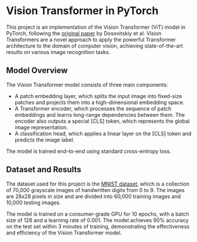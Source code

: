 # Vision Transformer in PyTorch

This project is an implementation of the Vision Transformer (ViT) model in PyTorch, following the [original paper](https://pytorch.org/vision/main/models/vision_transformer.html) by Dosovitskiy et al. Vision Transformers are a novel approach to apply the powerful Transformer architecture to the domain of computer vision, achieving state-of-the-art results on various image recognition tasks.

## Model Overview

The Vision Transformer model consists of three main components:

* A patch embedding layer, which splits the input image into fixed-size patches and projects them into a high-dimensional embedding space.
* A Transformer encoder, which processes the sequence of patch embeddings and learns long-range dependencies between them. The encoder also outputs a special [CLS] token, which represents the global image representation.
* A classification head, which applies a linear layer on the [CLS] token and predicts the image label.

The model is trained end-to-end using standard cross-entropy loss.

## Dataset and Results

The dataset used for this project is the [MNIST dataset](https://en.wikipedia.org/wiki/MNIST_database), which is a collection of 70,000 grayscale images of handwritten digits from 0 to 9. The images are 28x28 pixels in size and are divided into 60,000 training images and 10,000 testing images.

The model is trained on a consumer-grade GPU for 10 epochs, with a batch size of 128 and a learning rate of 0.001. The model achieves 90% accuracy on the test set within 3 minutes of training, demonstrating the effectiveness and efficiency of the Vision Transformer model.
